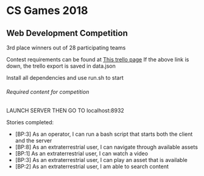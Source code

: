 
# CS Games 2018
## Web Development Competition
 3rd place winners out of 28 participating teams

Contest requirements can be found at [This trello page](https://trello.com/b/pT20udUF/csgames-bell-2018-user-stories-final-en-version)
If the above link is down, the trello export is saved in data.json

Install all dependencies and use run.sh to start

###### Required content for competition

LAUNCH SERVER THEN GO TO localhost:8932

Stories completed:

- [BP:3] As an operator, I can run a bash script that starts both the client and the server
- [BP:8] As an extraterrestrial user, I can navigate through available assets	
- [BP:1] As an extraterrestrial user, I can watch a video
- [BP:3] As an extraterrestrial user, I can play an asset that is available
- [BP:2] As an extraterrestrial user, I am able to search content
